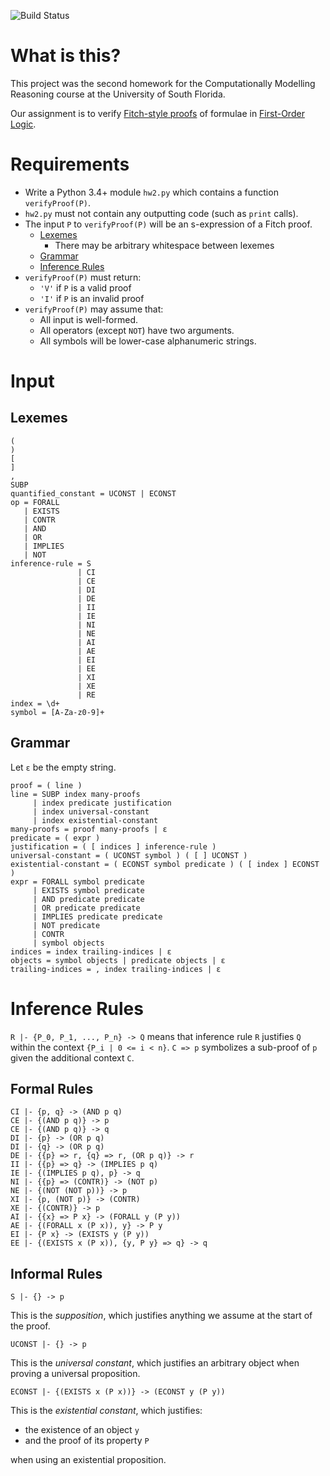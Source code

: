 ![Build Status](https://travis-ci.com/spencerturkel/usf2018_reasoning_homework2.svg?token=gm1zuwtz6yWqd9Rwapxf&amp;branch=master)

# What is this?
This project was the second homework for the Computationally Modelling Reasoning course at the University of South Florida.

Our assignment is to verify [Fitch-style proofs](https://en.wikipedia.org/wiki/Fitch_notation) of formulae in [First-Order Logic](https://en.wikipedia.org/wiki/First-order_logic).

# Requirements
- Write a Python 3.4+ module `hw2.py` which contains a function `verifyProof(P)`.
- `hw2.py` must not contain any outputting code (such as `print` calls).
- The input `P` to `verifyProof(P)` will be an s-expression of a Fitch proof.
    * [Lexemes](#lexemes)
        * There may be arbitrary whitespace between lexemes
    * [Grammar](#grammar)
    * [Inference Rules](#inference-rules)
- `verifyProof(P)` must return:
    * `'V'` if `P` is a valid proof
    * `'I'` if `P` is an invalid proof
- `verifyProof(P)` may assume that:
    * All input is well-formed.
    * All operators (except `NOT`) have two arguments.
    * All symbols will be lower-case alphanumeric strings.
# Input
## Lexemes
```
(
)
[
]
,
SUBP
quantified_constant = UCONST | ECONST
op = FORALL
   | EXISTS
   | CONTR
   | AND
   | OR
   | IMPLIES
   | NOT
inference-rule = S
               | CI
               | CE
               | DI
               | DE
               | II
               | IE
               | NI
               | NE
               | AI
               | AE
               | EI
               | EE
               | XI
               | XE
               | RE
index = \d+
symbol = [A-Za-z0-9]+
```
## Grammar
Let `ε` be the empty string.

```
proof = ( line )
line = SUBP index many-proofs
     | index predicate justification
     | index universal-constant
     | index existential-constant
many-proofs = proof many-proofs | ε
predicate = ( expr )
justification = ( [ indices ] inference-rule )
universal-constant = ( UCONST symbol ) ( [ ] UCONST )
existential-constant = ( ECONST symbol predicate ) ( [ index ] ECONST )
expr = FORALL symbol predicate
     | EXISTS symbol predicate
     | AND predicate predicate
     | OR predicate predicate
     | IMPLIES predicate predicate
     | NOT predicate
     | CONTR
     | symbol objects
indices = index trailing-indices | ε
objects = symbol objects | predicate objects | ε
trailing-indices = , index trailing-indices | ε
```
# Inference Rules
`R |- {P_0, P_1, ..., P_n} -> Q` means that inference rule `R` justifies `Q` within the context `{P_i | 0 <= i < n}`.
`C => p` symbolizes a sub-proof of `p` given the additional context `C`.

## Formal Rules
```
CI |- {p, q} -> (AND p q)
CE |- {(AND p q)} -> p
CE |- {(AND p q)} -> q
DI |- {p} -> (OR p q)
DI |- {q} -> (OR p q)
DE |- {{p} => r, {q} => r, (OR p q)} -> r
II |- {{p} => q} -> (IMPLIES p q)
IE |- {(IMPLIES p q), p} -> q
NI |- {{p} => (CONTR)} -> (NOT p)
NE |- {(NOT (NOT p))} -> p
XI |- {p, (NOT p)} -> (CONTR)
XE |- {(CONTR)} -> p
AI |- {{x} => P x} -> (FORALL y (P y))
AE |- {(FORALL x (P x)), y} -> P y
EI |- {P x} -> (EXISTS y (P y))
EE |- {(EXISTS x (P x)), {y, P y} => q} -> q
```

## Informal Rules
```
S |- {} -> p
```
This is the *supposition*, which justifies anything we assume at the start of the proof.

```
UCONST |- {} -> p
```
This is the *universal constant*, which justifies an arbitrary object when proving a universal proposition.

```
ECONST |- {(EXISTS x (P x))} -> (ECONST y (P y))
```
This is the *existential constant*, which justifies:
- the existence of an object `y`
- and the proof of its property `P`

when using an existential proposition.
